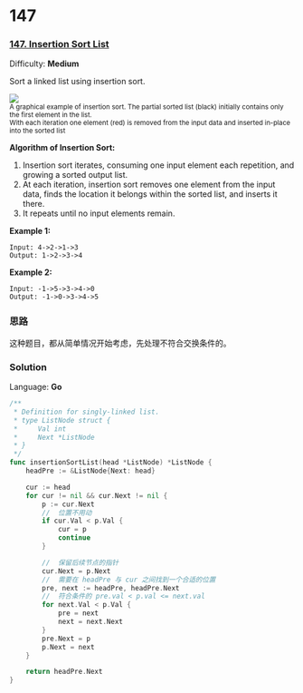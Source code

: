 # 147

### [147\. Insertion Sort List](https://leetcode.com/problems/insertion-sort-list/)

Difficulty: **Medium**


Sort a linked list using insertion sort.

![](https://upload.wikimedia.org/wikipedia/commons/0/0f/Insertion-sort-example-300px.gif)  
<small style="display: inline;">A graphical example of insertion sort. The partial sorted list (black) initially contains only the first element in the list.  
With each iteration one element (red) is removed from the input data and inserted in-place into the sorted list</small>  

**Algorithm of Insertion Sort:**

1.  Insertion sort iterates, consuming one input element each repetition, and growing a sorted output list.
2.  At each iteration, insertion sort removes one element from the input data, finds the location it belongs within the sorted list, and inserts it there.
3.  It repeats until no input elements remain.

**Example 1:**

```
Input: 4->2->1->3
Output: 1->2->3->4
```

**Example 2:**

```
Input: -1->5->3->4->0
Output: -1->0->3->4->5
```

### 思路
这种题目，都从简单情况开始考虑，先处理不符合交换条件的。
### Solution

Language: **Go**

```go
/**
 * Definition for singly-linked list.
 * type ListNode struct {
 *     Val int
 *     Next *ListNode
 * }
 */
func insertionSortList(head *ListNode) *ListNode {
    headPre := &ListNode{Next: head}

	cur := head
	for cur != nil && cur.Next != nil {
		p := cur.Next
		//  位置不用动
		if cur.Val < p.Val {
			cur = p
			continue
		}

		//  保留后续节点的指针
		cur.Next = p.Next
		//  需要在 headPre 与 cur 之间找到一个合适的位置
		pre, next := headPre, headPre.Next
		//  符合条件的 pre.val < p.val <= next.val
		for next.Val < p.Val {
			pre = next
			next = next.Next
		}
		pre.Next = p
		p.Next = next
	}

	return headPre.Next
}
```